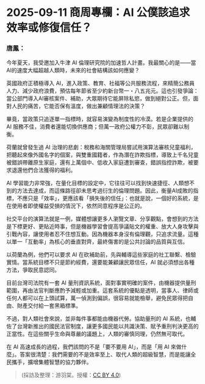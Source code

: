 # 2025-09-11 商周專欄：AI 公僕該追求效率或修復信任？

### 唐鳳：

今年夏天，我受邀加入牛津 AI 倫理研究院的加速哲人計畫。我最關心的是——當AI的速度大幅超越人類時，未來的社會結構該如何應變？

英國政府正積極導入 AI，進入政策、教育、社福等公共服務流程，來精簡公務員人力、減少政府浪費，預估每年節省至少約新台幣一・八五兆元。這也引發爭論：當公部門導入AI審核案件、補助，大眾期待它能屏除私慾，做到絕對公正。但，面對人民的痛苦，它能否保有溫度，做出兼顧情理法的決策？

畢竟，當政策只追逐單一指標時，就容易演變為制度性的冷漠。若是企業提供的 AI 服務不佳，消費者還能切換供應商；但萬一政府公權力不彰，民眾卻難以制衡。

荷蘭就曾發生過 AI 治理的悲劇：稅務和海關管理局嘗試用演算法審核兒童福利，把聽起來像外國名字的個案，與雙重國籍者，作為潛在詐欺指標，導致上千名兒童被錯誤帶離原生家庭，還有上萬個中、低收入家庭遭到審查，錯誤指控詐欺，被要求退還他們合法獲得的福利。

AI 學習能力非常強，在量化目標的設定中，它往往可以找到快速捷徑、人類想不到的方法去達成，而這條路徑卻未思考過衍生的倫理問題。因此，衡量AI成敗的指標，不應只是「效率」，更應該看「損失後的信任」：也就是說，一個好的系統，是在使用者即使權益受損的情況下，依然同意程序是公正的。

社交平台的演算法就是一例，媒體想讓更多人瀏覽文章、分享觀點，會想到的方法是下標更好、更貼近時事，但是機器學習會提高爭議貼文的權重、放大人身攻擊與引戰內容，讓使用者忍不住想互動。因為機器本身沒有倫理觀，只追求流量。這種以單一「互動率」為核心的垂直對齊，最終傷害的是公共討論的品質與互信。

以荷蘭為例，他們可以要求 AI 在砍補助前，先與輔導這些家庭的社工聯繫、檢驗實情。當系統目標不只是節約經費，還要能兼顧讓民眾信任，AI 就必須想出各種方法，爭取民意認同。

目前台灣司法院有一套 AI 量刑資訊系統，面對事實明確的案件，由機器提供量刑範圍，再由法官判斷應酌予減輕或加重。這套系統的優點是透明，當事人、律師或任何人都可以在上頭試算，萬一偵測到偏誤，很容易就能檢舉，避免民眾得把自由、財產交付給一套黑箱標準。

不過，對人類社會來說，並非每件事都能由機器代勞。協助量刑的 AI 系統，也輔佐了台灣新推出的國民法官制度，讓更多國民能以共識決策、賦予重刑判決更高的正當性。在這些關乎生命與尊嚴的議題上，人類的審慎同理，仍然無可取代。

在 AI 高速成長的過程，我們該問的不是「要不要用 AI」，而是「用 AI 來做什麼」。答案很清楚：我們需要的不是效率至上、取代人類的超級智慧，而是能讓全民攜手，擴增集體智慧的協力夥伴。

> (採訪及整理：游羽棠。授權：<a href="https://creativecommons.org/licenses/by/4.0/deed.zh-hant">CC BY 4.0</a>)
